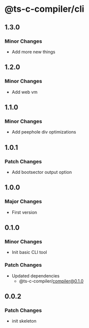 # @ts-c-compiler/cli

## 1.3.0

### Minor Changes

- Add more new things

## 1.2.0

### Minor Changes

- Add web vm

## 1.1.0

### Minor Changes

- Add peephole div optimizations

## 1.0.1

### Patch Changes

- Add bootsector output option

## 1.0.0

### Major Changes

- First version

## 0.1.0

### Minor Changes

- Init basic CLI tool

### Patch Changes

- Updated dependencies
  - @ts-c-compiler/compiler@0.1.0

## 0.0.2

### Patch Changes

- init skeleton
